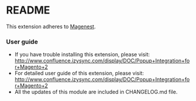 # README
This extension adheres to [Magenest](http://magenest.com/).

### User guide
- If you have trouble installing this extension, please visit: http://www.confluence.izysync.com/display/DOC/Popup+Integration+for+Magento+2
- For detailed user guide of this extension, please visit: http://www.confluence.izysync.com/display/DOC/Popup+Integration+for+Magento+2
- All the updates of this module are included in CHANGELOG.md file.
